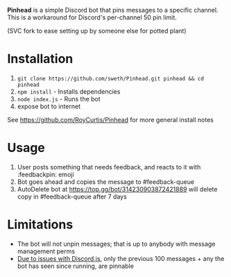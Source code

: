 **Pinhead** is a simple Discord bot that pins messages to a specific channel. This is a
workaround for Discord's per-channel 50 pin limit.

(SVC fork to ease setting up by someone else for potted plant)

# Installation

1. `git clone https://github.com/sweth/Pinhead.git pinhead && cd pinhead`
1. `npm install` - Installs dependencies
1. `node index.js` - Runs the bot
1. expose bot to internet

See https://github.com/RoyCurtis/Pinhead for more general install notes

# Usage

1. User posts something that needs feedback, and reacts to it with :feedbackpin: emoji
1. Bot goes ahead and copies the message to #feedback-queue
1. AutoDelete bot at https://top.gg/bot/314230903872421889 will delete copy in #feedback-queue after 7 days

# Limitations

* The bot will not unpin messages; that is up to anybody with message management perms
* [Due to issues with Discord.js][1], only the previous 100 messages + any the bot has
seen since running, are pinnable

[1]: https://github.com/hydrabolt/discord.js/issues/1675
